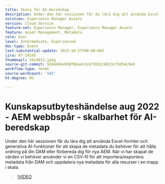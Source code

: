 ```yaml
---
title: Skala för AI-beredskap
description: Under den här sessionen får du lära dig att använda Excel-formler och generativa AI-funktioner för att skapa de metadata du behöver för att hålla ordning på din DAM eller förbereda dig för nya AEM. När vi har skapat de värden vi behöver använder vi en CSV-fil för att importera/exportera metadata från DAM och uppdatera nya metadata för alla resurser i en mapp i skala.
solution: Experience Manager Assets
version: Cloud Service
feature-set: Experience Manager, Experience Manager Assets
feature: Asset Management, Metadata
role: User
level: Intermediate, Experienced
doc-type: Event
last-substantial-update: 2023-10-27T00:00:00Z
jira: KT-14145
thumbnail: 3424013.jpeg
source-git-commit: 92d4404a950f68a4cdc675b52c8623cfdd54c9e6
workflow-type: tm+mt
source-wordcount: '141'
ht-degree: 0%

---
```



# Kunskapsutbyteshändelse aug 2022 - AEM webbspår - skalbarhet för AI-beredskap

Under den här sessionen får du lära dig att använda Excel-formler och generativa AI-funktioner för att skapa de metadata du behöver för att hålla ordning på din DAM eller förbereda dig för nya AEM. När vi har skapat de värden vi behöver använder vi en CSV-fil för att importera/exportera metadata från DAM och uppdatera nya metadata för alla resurser i en mapp i skala.

>[!VIDEO](https://video.tv.adobe.com/v/3424013/?learn=on)